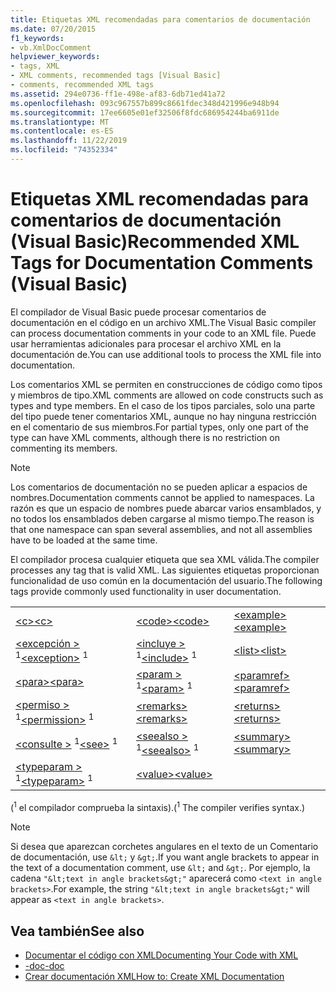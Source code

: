 ```yaml
---
title: Etiquetas XML recomendadas para comentarios de documentación
ms.date: 07/20/2015
f1_keywords:
- vb.XmlDocComment
helpviewer_keywords:
- tags, XML
- XML comments, recommended tags [Visual Basic]
- comments, recommended XML tags
ms.assetid: 294e0736-ff1e-498e-af83-6db71ed41a72
ms.openlocfilehash: 093c967557b899c8661fdec348d421996e948b94
ms.sourcegitcommit: 17ee6605e01ef32506f8fdc686954244ba6911de
ms.translationtype: MT
ms.contentlocale: es-ES
ms.lasthandoff: 11/22/2019
ms.locfileid: "74352334"
---
```

# <a name="recommended-xml-tags-for-documentation-comments-visual-basic"></a><span data-ttu-id="8a256-102">Etiquetas XML recomendadas para comentarios de documentación (Visual Basic)</span><span class="sxs-lookup"><span data-stu-id="8a256-102">Recommended XML Tags for Documentation Comments (Visual Basic)</span></span>
<span data-ttu-id="8a256-103">El compilador de Visual Basic puede procesar comentarios de documentación en el código en un archivo XML.</span><span class="sxs-lookup"><span data-stu-id="8a256-103">The Visual Basic compiler can process documentation comments in your code to an XML file.</span></span> <span data-ttu-id="8a256-104">Puede usar herramientas adicionales para procesar el archivo XML en la documentación de.</span><span class="sxs-lookup"><span data-stu-id="8a256-104">You can use additional tools to process the XML file into documentation.</span></span>  
  
 <span data-ttu-id="8a256-105">Los comentarios XML se permiten en construcciones de código como tipos y miembros de tipo.</span><span class="sxs-lookup"><span data-stu-id="8a256-105">XML comments are allowed on code constructs such as types and type members.</span></span> <span data-ttu-id="8a256-106">En el caso de los tipos parciales, solo una parte del tipo puede tener comentarios XML, aunque no hay ninguna restricción en el comentario de sus miembros.</span><span class="sxs-lookup"><span data-stu-id="8a256-106">For partial types, only one part of the type can have XML comments, although there is no restriction on commenting its members.</span></span>  
  
> [!NOTE]
> <span data-ttu-id="8a256-107">Los comentarios de documentación no se pueden aplicar a espacios de nombres.</span><span class="sxs-lookup"><span data-stu-id="8a256-107">Documentation comments cannot be applied to namespaces.</span></span> <span data-ttu-id="8a256-108">La razón es que un espacio de nombres puede abarcar varios ensamblados, y no todos los ensamblados deben cargarse al mismo tiempo.</span><span class="sxs-lookup"><span data-stu-id="8a256-108">The reason is that one namespace can span several assemblies, and not all assemblies have to be loaded at the same time.</span></span>  
  
 <span data-ttu-id="8a256-109">El compilador procesa cualquier etiqueta que sea XML válida.</span><span class="sxs-lookup"><span data-stu-id="8a256-109">The compiler processes any tag that is valid XML.</span></span> <span data-ttu-id="8a256-110">Las siguientes etiquetas proporcionan funcionalidad de uso común en la documentación del usuario.</span><span class="sxs-lookup"><span data-stu-id="8a256-110">The following tags provide commonly used functionality in user documentation.</span></span>  
  
||||  
|---|---|---|  
|[<span data-ttu-id="8a256-111">\<c></span><span class="sxs-lookup"><span data-stu-id="8a256-111">\<c></span></span>](../../../visual-basic/language-reference/xmldoc/c.md)|[<span data-ttu-id="8a256-112">\<code></span><span class="sxs-lookup"><span data-stu-id="8a256-112">\<code></span></span>](../../../visual-basic/language-reference/xmldoc/code.md)|[<span data-ttu-id="8a256-113">\<example></span><span class="sxs-lookup"><span data-stu-id="8a256-113">\<example></span></span>](../../../visual-basic/language-reference/xmldoc/example.md)|  
|<span data-ttu-id="8a256-114">[\<excepción >](../../../visual-basic/language-reference/xmldoc/exception.md) <sup>1</sup></span><span class="sxs-lookup"><span data-stu-id="8a256-114">[\<exception>](../../../visual-basic/language-reference/xmldoc/exception.md) <sup>1</sup></span></span>|<span data-ttu-id="8a256-115">[\<incluye >](../../../visual-basic/language-reference/xmldoc/include.md) <sup>1</sup></span><span class="sxs-lookup"><span data-stu-id="8a256-115">[\<include>](../../../visual-basic/language-reference/xmldoc/include.md) <sup>1</sup></span></span>|[<span data-ttu-id="8a256-116">\<list></span><span class="sxs-lookup"><span data-stu-id="8a256-116">\<list></span></span>](../../../visual-basic/language-reference/xmldoc/list.md)|  
|[<span data-ttu-id="8a256-117">\<para></span><span class="sxs-lookup"><span data-stu-id="8a256-117">\<para></span></span>](../../../visual-basic/language-reference/xmldoc/para.md)|<span data-ttu-id="8a256-118">[\<param >](../../../visual-basic/language-reference/xmldoc/param.md) <sup>1</sup></span><span class="sxs-lookup"><span data-stu-id="8a256-118">[\<param>](../../../visual-basic/language-reference/xmldoc/param.md) <sup>1</sup></span></span>|[<span data-ttu-id="8a256-119">\<paramref></span><span class="sxs-lookup"><span data-stu-id="8a256-119">\<paramref></span></span>](../../../visual-basic/language-reference/xmldoc/paramref.md)|  
|<span data-ttu-id="8a256-120">[\<permiso >](../../../visual-basic/language-reference/xmldoc/permission.md) <sup>1</sup></span><span class="sxs-lookup"><span data-stu-id="8a256-120">[\<permission>](../../../visual-basic/language-reference/xmldoc/permission.md) <sup>1</sup></span></span>|[<span data-ttu-id="8a256-121">\<remarks></span><span class="sxs-lookup"><span data-stu-id="8a256-121">\<remarks></span></span>](../../../visual-basic/language-reference/xmldoc/remarks.md)|[<span data-ttu-id="8a256-122">\<returns></span><span class="sxs-lookup"><span data-stu-id="8a256-122">\<returns></span></span>](../../../visual-basic/language-reference/xmldoc/returns.md)|  
|<span data-ttu-id="8a256-123">[\<consulte >](../../../visual-basic/language-reference/xmldoc/see.md) <sup>1</sup></span><span class="sxs-lookup"><span data-stu-id="8a256-123">[\<see>](../../../visual-basic/language-reference/xmldoc/see.md) <sup>1</sup></span></span>|<span data-ttu-id="8a256-124">[\<seealso >](../../../visual-basic/language-reference/xmldoc/seealso.md) <sup>1</sup></span><span class="sxs-lookup"><span data-stu-id="8a256-124">[\<seealso>](../../../visual-basic/language-reference/xmldoc/seealso.md) <sup>1</sup></span></span>|[<span data-ttu-id="8a256-125">\<summary></span><span class="sxs-lookup"><span data-stu-id="8a256-125">\<summary></span></span>](../../../visual-basic/language-reference/xmldoc/summary.md)|  
|<span data-ttu-id="8a256-126">[\<typeparam >](../../../visual-basic/language-reference/xmldoc/typeparam.md) <sup>1</sup></span><span class="sxs-lookup"><span data-stu-id="8a256-126">[\<typeparam>](../../../visual-basic/language-reference/xmldoc/typeparam.md) <sup>1</sup></span></span>|[<span data-ttu-id="8a256-127">\<value></span><span class="sxs-lookup"><span data-stu-id="8a256-127">\<value></span></span>](../../../visual-basic/language-reference/xmldoc/value.md)||  
  
 <span data-ttu-id="8a256-128">(<sup>1</sup> el compilador comprueba la sintaxis).</span><span class="sxs-lookup"><span data-stu-id="8a256-128">(<sup>1</sup> The compiler verifies syntax.)</span></span>  
  
> [!NOTE]
> <span data-ttu-id="8a256-129">Si desea que aparezcan corchetes angulares en el texto de un Comentario de documentación, use `&lt;` y `&gt;`.</span><span class="sxs-lookup"><span data-stu-id="8a256-129">If you want angle brackets to appear in the text of a documentation comment, use `&lt;` and `&gt;`.</span></span> <span data-ttu-id="8a256-130">Por ejemplo, la cadena `"&lt;text in angle brackets&gt;"` aparecerá como `<text in angle brackets>`.</span><span class="sxs-lookup"><span data-stu-id="8a256-130">For example, the string `"&lt;text in angle brackets&gt;"` will appear as `<text in angle brackets>`.</span></span>  
  
## <a name="see-also"></a><span data-ttu-id="8a256-131">Vea también</span><span class="sxs-lookup"><span data-stu-id="8a256-131">See also</span></span>

- [<span data-ttu-id="8a256-132">Documentar el código con XML</span><span class="sxs-lookup"><span data-stu-id="8a256-132">Documenting Your Code with XML</span></span>](../../../visual-basic/programming-guide/program-structure/documenting-your-code-with-xml.md)
- [<span data-ttu-id="8a256-133">-doc</span><span class="sxs-lookup"><span data-stu-id="8a256-133">-doc</span></span>](../../../visual-basic/reference/command-line-compiler/doc.md)
- [<span data-ttu-id="8a256-134">Crear documentación XML</span><span class="sxs-lookup"><span data-stu-id="8a256-134">How to: Create XML Documentation</span></span>](../../../visual-basic/programming-guide/program-structure/how-to-create-xml-documentation.md)
